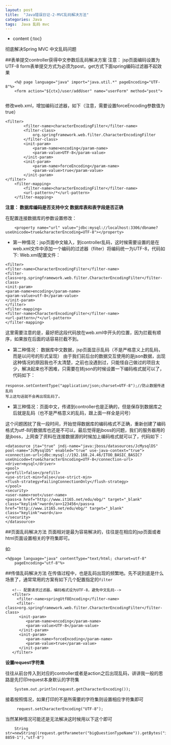 ```yaml
---
layout: post
title:  "Java错误日记-2-MVC乱码解决方法"
categories: Java
tags:  Java 乱码 mvc
---
```


* content
{:toc}

彻底解决Spring MVC 中文乱码问题


##表单提交controller获得中文参数后乱码解决方案
注意：  jsp页面编码设置为UTF-8
form表单提交方式为必须为post，get方式下面spring编码过滤器不起效果

```
	<%@ page language="java" import="java.util.*" pageEncoding="UTF-8"%>  
	<form action="${ctx}/user/addUser" name="userForm" method="post"> 
   
```

修改web.xml，增加编码过滤器，如下（注意，需要设置forceEncoding参数值为true）

```
<filter>
		<filter-name>characterEncodingFilter</filter-name>
		<filter-class>
			org.springframework.web.filter.CharacterEncodingFilter
		</filter-class>
		<init-param>
			<param-name>encoding</param-name>
			<param-value>UTF-8</param-value>
		</init-param>
		<init-param>
			<param-name>forceEncoding</param-name>
			<param-value>true</param-value>
		</init-param>
</filter>
	<filter-mapping>
    	<filter-name>characterEncodingFilter</filter-name>
    	<url-pattern>/*</url-pattern>
  	</filter-mapping>
```

**注意： 
数据库编码是否支持中文
数据库表和表字段是否正确**

在配置连接数据库的参数设置修改：
```
	<property name="url" value="jdbc:mysql://localhost:3306/dbname?useUnicode=true&characterEncoding=UTF-8"></property>  
```

* 第一种情况：jsp页面中文输入，到controller乱码，这时候需要设置的是在web.xml文件中添加一个编码的过滤器（filter）将编码统一为UTF-8，代码如下:
Web.xml配置文件：

```
<filter>
<filter-name>CharacterEncodingFilter</filter-name>
<filter-class>org.springframework.web.filter.CharacterEncodingFilter</filter-class>
<init-param>
<param-name>encoding</param-name>
<param-value>utf-8</param-value>
</init-param>
</filter>
<filter-mapping>
<filter-name>CharacterEncodingFilter</filter-name>
<url-pattern>/*</url-pattern>
</filter-mapping>
```


这里需要注意的是，最好把这段代码放在web.xml中开头的位置，因为拦截有顺序，如果放在后面的话容易拦截不到。
* 第二种情况：
数据库中文数据，jsp页面显示乱码（不是严格意义上的乱码，而是以问号的形式呈现）
由于我们前后台的数据交互使用的是json数据，出现这种情况的原因我也不太清楚，之前也没遇到过，只能怪自己做过的项目太少，解决起来也不困难，只需要在转json的时候设置一下编码格式就可以了，代码如下：
```
response.setContentType("application/json;charset=UTF-8");//防止数据传递乱码
写上这句话就不会再出现乱码了。
```

* 第三种情况：页面中文，传递到controller也是正确的，但是保存到数据库之后就是乱码（也不是严格意义的乱码，跟上面一样全是问号）

这个问题困扰了我一段时间，开始觉得数据库的编码格式不正确，重新创建了编码格式为utf-8的数据库也还是不可以，最后觉得是jboss的问题，我们的服务器用的是jboss，上网查了资料在连接数据源的时候加上编码格式就可以了，代码如下：

```
<datasource jta="true" jndi-name="java:jboss/datasources/JcMysqlDS" pool-name="JcMysqlDS" enabled="true" use-java-context="true">
<connection-url>jdbc:mysql://192.168.24.46/ITOO_BASIC_BASIC?useUnicode=true&characterEncoding=UTF-8</connection-url>
<driver>mysql</driver>
<pool>
<prefill>false</prefill>
<use-strict-min>false</use-strict-min>
<flush-strategy>FailingConnectionOnly</flush-strategy>
</pool>
<security>
<user-name>root</user-name>
<pass<a href="http://www.it165.net/edu/ebg/" target="_blank" class="keylink">word</a>>123456</pass<a href="http://www.it165.net/edu/ebg/" target="_blank" class="keylink">word</a>>
</security>
</datasource>
```






##页面乱码解决方法
页面相对是最为容易解决的，往往是在相应的jsp页面或者html页面设置相关的字符集即可。

如:
```
<%@page language="java" contentType="text/html; charset=utf-8"
    pageEncoding="utf-8"%>
```







##传值乱码解决方法
在传值过程中，也是乱码出现的频繁地。先不说到底是什么场景了，通常常用的方案有如下几个配置指定的`filter`
 
 ```
	<!-- 配置请求过滤器，编码格式设为UTF-8，避免中文乱码-->
    <filter>
      <filter-name>springUtf8Encoding</filter-name>
      <filter-class>org.springframework.web.filter.CharacterEncodingFilter</filter-class>
       <init-param>
          <param-name>encoding</param-name>
          <param-value>UTF-8</param-value>
       </init-param>
       <init-param>
          <param-name>forceEncoding</param-name>
          <param-value>true</param-value>
       </init-param>
    </filter>

```
 
**设置request字符集**

往往从前台传入到对应的controller或者是action之后出现乱码，讲讲我一般的思路是先打印request本身默认的字符集
 
 
```
	System.out.println(request.getCharacterEncoding());

```
 
接着按照情况，如果打印的不是所需要的字符集则设置相应字符集即可
 
``` 
	 request.setCharacterEncoding("UTF-8");

```

 
当然某种情况可能还是无法解决这时候用以下这个即可
```
	String str=newString((request.getParameter("bigQuestionTypeName")).getBytes("iso-8859-1"),"utf-8")
```

